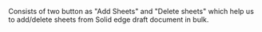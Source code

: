 Consists of two button as "Add Sheets" and "Delete sheets"
which help us to add/delete sheets from Solid edge draft document in bulk. 
